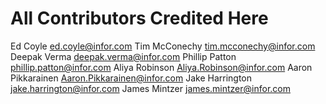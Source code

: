 # All Contributors Credited Here

Ed Coyle <ed.coyle@infor.com>
Tim McConechy <tim.mcconechy@infor.com>
Deepak Verma <deepak.verma@infor.com>
Phillip Patton <phillip.patton@infor.com>
Aliya Robinson <Aliya.Robinson@infor.com>
Aaron Pikkarainen <Aaron.Pikkarainen@infor.com>
Jake Harrington <jake.harrington@infor.com>
James Mintzer <james.mintzer@infor.com>

